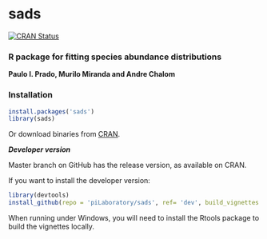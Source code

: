 # sads
[![CRAN Status](https://img.shields.io/cran/v/sads.svg)](https://cran.r-project.org/package=sads)

### R package for fitting species abundance distributions

**Paulo I. Prado, Murilo Miranda and Andre Chalom**

### Installation

```r
install.packages('sads')
library(sads)
```
Or download binaries from [CRAN](https://cran.r-project.org/package=sads).

***Developer version***

Master branch on GitHub has the release version, as available on CRAN. 

If you want to install the developer version: 

```r
library(devtools)
install_github(repo = 'piLaboratory/sads', ref= 'dev', build_vignettes = TRUE)
```

When running under Windows, you will need to install the Rtools package to build the vignettes locally.


